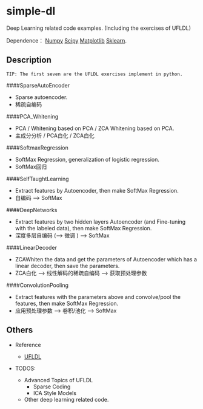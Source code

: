# simple-dl
Deep Learning related code examples. (Including the exercises of UFLDL)

Dependence：
[Numpy](http://www.numpy.org/)
[Scipy](https://www.scipy.org/)
[Matplotlib](http://matplotlib.org/)
[Sklearn](http://scikit-learn.org/).


## Description 
    TIP: The first seven are the UFLDL exercises implement in python.
    
####SparseAutoEncoder
 - Sparse autoencoder.
 - 稀疏自编码
   
####PCA_Whitening
 - PCA / Whitening based on PCA / ZCA Whitening based on PCA.
 - 主成分分析 / PCA白化 / ZCA白化
   
####SoftmaxRegression
 - SoftMax Regression, generalization of logistic regression.
 - SoftMax回归
   
####SelfTaughtLearning
 - Extract features by Autoencoder, then make SoftMax Regression.
 - 自编码  -->  SoftMax
   
####DeepNetworks
 - Extract features by two hidden layers Autoencoder (and Fine-tuning with the labeled data), then make SoftMax Regression.
 - 深度多层自编码 (--> 微调 ) --> SoftMax 
    
####LinearDecoder
 - ZCAWhiten the data and get the parameters of Autoencoder which has a linear decoder, then save the parameters. 
 - ZCA白化 --> 线性解码的稀疏自编码 --> 获取预处理参数
   
####ConvolutionPooling
 - Extract features with the parameters above and convolve/pool the features, then make SoftMax Regression.
 - 应用预处理参数 --> 卷积/池化 --> SoftMax
   


## Others

- Reference
    - [UFLDL](http://ufldl.stanford.edu/wiki/index.php/UFLDL_Tutorial)
   
- TODOS: 
    - Advanced Topics of UFLDL
        - Sparse Coding
        - ICA Style Models
    - Other deep learning related code.
  